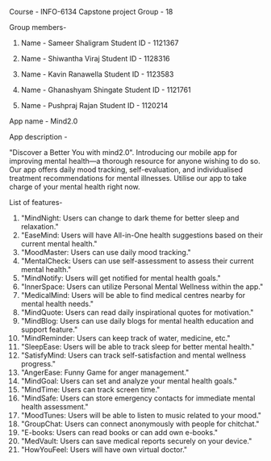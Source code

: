 Course - INFO-6134 Capstone project
Group - 18

Group members-

1. Name - Sameer Shaligram
   Student ID - 1121367

2. Name - Shiwantha Viraj
   Student ID - 1128316

3. Name - Kavin Ranawella
   Student ID - 1123583
   
4. Name - Ghanashyam Shingate
   Student ID - 1121761

5. Name - Pushpraj Rajan
   Student ID - 1120214

App name - Mind2.0

App description -

"Discover a Better You with mind2.0".
Introducing our mobile app for improving mental health—a thorough resource for anyone wishing to do so. Our app offers daily mood tracking, self-evaluation, and individualised treatment recommendations for mental illnesses. Utilise our app to take charge of your mental health right now.

List of features-

1. "MindNight: Users can change to dark theme for better sleep and relaxation."
2. "EaseMind: Users will have All-in-One health suggestions based on their current mental health."
3. "MoodMaster: Users can use daily mood tracking."
4. "MentalCheck: Users can use self-assessment to assess their current mental health."
5. "MindNotify: Users will get notified for mental health goals."
6. "InnerSpace: Users can utilize Personal Mental Wellness within the app."
7. "MedicalMind: Users will be able to find medical centres nearby for mental health needs."
8. "MindQuote: Users can read daily inspirational quotes for motivation."
9. "MindBlog: Users can use daily blogs for mental health education and support feature."
10. "MindReminder: Users can keep track of water, medicine, etc."
11. "SleepEase: Users will be able to track sleep for better mental health."
12. "SatisfyMind: Users can track self-satisfaction and mental wellness progress."
13. "AngerEase: Funny Game for anger management."
14. "MindGoal: Users can set and analyze your mental health goals."
15. "MindTime: Users can track screen time."
16. "MindSafe: Users can store emergency contacts for immediate mental health assessment."
17. "MoodTunes: Users will be able to listen to music related to your mood."
18. "GroupChat: Users can connect anonymously with people for chitchat."
19. "E-books: Users can read books or can add own e-books."
20. "MedVault: Users can save medical reports securely on your device." 
21. "HowYouFeel: Users will have own virtual doctor."